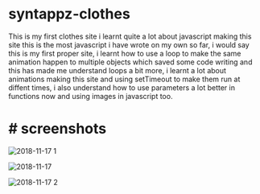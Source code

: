 # syntappz-clothes
This is my first clothes site i learnt quite a lot about javascript making this site this is the most javascript i have wrote on my own so far, i would say this is my first proper site, i learnt how to use a loop to make the same animation happen to multiple objects which saved some code writing and this has made me understand loops a bit more, i learnt a lot about animations making this site and using setTimeout to make them run at diffent times, i also understand how to use parameters a lot better in functions now and using images in javascript too.


# # screenshots

![2018-11-17 1](https://user-images.githubusercontent.com/42116608/48666097-eca33f80-eab2-11e8-9894-817e1109ee64.png)

![2018-11-17](https://user-images.githubusercontent.com/42116608/48666099-eca33f80-eab2-11e8-920f-be63a2d82e0f.png)

![2018-11-17 2](https://user-images.githubusercontent.com/42116608/48666098-eca33f80-eab2-11e8-97fa-1466c586172d.png)

